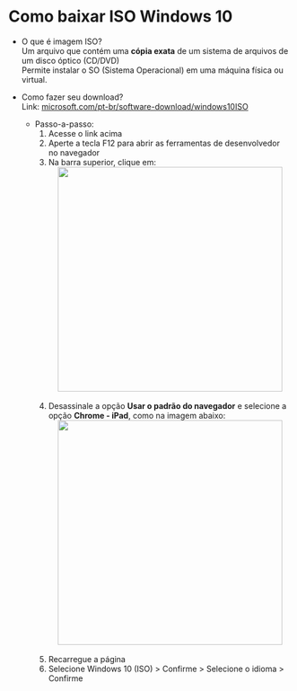 # Como baixar ISO Windows 10

- O que é imagem ISO?<br>
  Um arquivo que contém uma **cópia exata** de um sistema de arquivos de um disco óptico (CD/DVD)<br>
  Permite instalar o SO (Sistema Operacional) em uma máquina física ou virtual.
  
- Como fazer seu download?<br>
Link: [microsoft.com/pt-br/software-download/windows10ISO](https://www.microsoft.com/pt-br/software-download/windows10ISO)<br>
  - Passo-a-passo:
    1. Acesse o link acima<br>
    2. Aperte a tecla F12 para abrir as ferramentas de desenvolvedor no navegador
    3. Na barra superior, clique em:
<img src="https://github.com/user-attachments/assets/f7d67291-89e3-4b24-abc5-ab6e062a8599" width="400" style="display: block; margin: auto;"><br>
    4. Desassinale a opção **Usar o padrão do navegador** e selecione a opção **Chrome - iPad**, como na imagem abaixo:
<img src="https://github.com/user-attachments/assets/c53c5b44-3ce5-433f-9df7-66160c6a15fb" width="400" style="display: block; margin: auto;"><br>
    5. Recarregue a página
    6. Selecione Windows 10 (ISO) > Confirme > Selecione o idioma > Confirme





    
